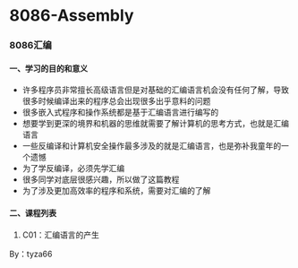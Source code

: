 # 8086-Assembly
### 8086汇编

#### 一、学习的目的和意义

- 许多程序员非常擅长高级语言但是对基础的汇编语言机会没有任何了解，导致很多时候编译出来的程序总会出现很多出乎意料的问题
- 很多嵌入式程序和操作系统都是基于汇编语言进行编写的
- 想要学到更深的境界和机器的思维就需要了解计算机的思考方式，也就是汇编语言
- 一些反编译和计算机安全操作最多涉及的就是汇编语言，也是弥补我童年的一个遗憾
- 为了学反编译，必须先学汇编
- 很多同学对底层很感兴趣，所以做了这篇教程
- 为了涉及更加高效率的程序和系统，需要对汇编的了解

#### 二、课程列表

1. C01：汇编语言的产生





By：tyza66
